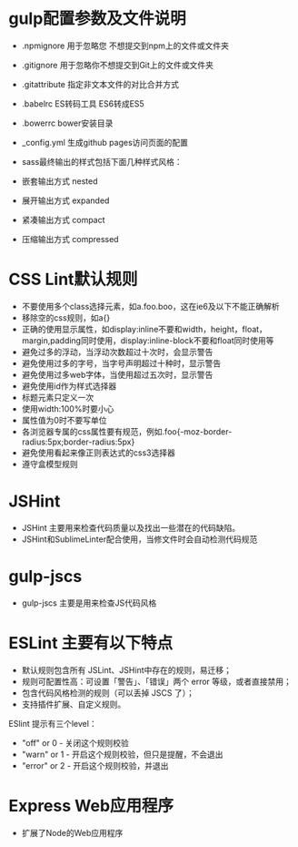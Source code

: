 gulp配置参数及文件说明
==================================
* .npmignore 用于忽略您 不想提交到npm上的文件或文件夹
* .gitignore 用于忽略你不想提交到Git上的文件或文件夹
* .gitattribute 指定非文本文件的对比合并方式
* .babelrc ES转码工具 ES6转成ES5
* .bowerrc bower安装目录
* _config.yml 生成github pages访问页面的配置

* sass最终输出的样式包括下面几种样式风格：
* 嵌套输出方式 nested
* 展开输出方式 expanded 
* 紧凑输出方式 compact 
* 压缩输出方式 compressed

CSS Lint默认规则
==================================
* 不要使用多个class选择元素，如a.foo.boo，这在ie6及以下不能正确解析
* 移除空的css规则，如a{}
* 正确的使用显示属性，如display:inline不要和width，height，float，margin,padding同时使用，display:inline-block不要和float同时使用等
* 避免过多的浮动，当浮动次数超过十次时，会显示警告
* 避免使用过多的字号，当字号声明超过十种时，显示警告
* 避免使用过多web字体，当使用超过五次时，显示警告
* 避免使用id作为样式选择器
* 标题元素只定义一次
* 使用width:100%时要小心
* 属性值为0时不要写单位
* 各浏览器专属的css属性要有规范，例如.foo{-moz-border-radius:5px;border-radius:5px}
* 避免使用看起来像正则表达式的css3选择器
* 遵守盒模型规则

JSHint
==================================
* JSHint 主要用来检查代码质量以及找出一些潜在的代码缺陷。
* JSHint和SublimeLinter配合使用，当修文件时会自动检测代码规范

gulp-jscs 
==================================
* gulp-jscs 主要是用来检查JS代码风格


ESLint 主要有以下特点
==================================
* 默认规则包含所有 JSLint、JSHint中存在的规则，易迁移；
* 规则可配置性高：可设置「警告」、「错误」两个 error 等级，或者直接禁用；
* 包含代码风格检测的规则（可以丢掉 JSCS 了）；
* 支持插件扩展、自定义规则。

 ESlint 提示有三个level：
  * "off" or 0 - 关闭这个规则校验
  * "warn" or 1 - 开启这个规则校验，但只是提醒，不会退出
  * "error" or 2 - 开启这个规则校验，并退出

Express Web应用程序
==================================
* 扩展了Node的Web应用程序




 
